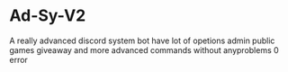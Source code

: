 # Ad-Sy-V2
A really advanced discord system bot have lot of opetions admin public games giveaway and more advanced commands without anyproblems 0 error 

